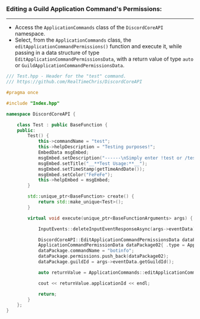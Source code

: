 
### **Editing a Guild Application Command's Permissions:**
---
- Access the `ApplicationCommands` class of the `DiscordCoreAPI` namespace.
- Select, from the `ApplicationCommands` class, the `editApplicationCommandPermissions()` function and execute it, while passing in a data structure of type `EditApplicationCommandPermissionsData`, with a return value of type `auto` or `GuildApplicationCommandPermissionsData`.

```cpp
/// Test.hpp - Header for the "test" command.
/// https://github.com/RealTimeChris/DiscordCoreAPI

#pragma once

#include "Index.hpp"

namespace DiscordCoreAPI {

	class Test : public BaseFunction {
	public:
		Test() {
			this->commandName = "test";
			this->helpDescription = "Testing purposes!";
			EmbedData msgEmbed;
			msgEmbed.setDescription("------\nSimply enter !test or /test!\n------");
			msgEmbed.setTitle("__**Test Usage:**__");
			msgEmbed.setTimeStamp(getTimeAndDate());
			msgEmbed.setColor("FeFeFe");
			this->helpEmbed = msgEmbed;
		}

		std::unique_ptr<BaseFunction> create() {
			return std::make_unique<Test>();
		}

		virtual void execute(unique_ptr<BaseFunctionArguments> args) {

			InputEvents::deleteInputEventResponseAsync(args->eventData).get();

			DiscordCoreAPI::EditApplicationCommandPermissionsData dataPackage;
			ApplicationCommandPermissionData dataPackage02{ .type = ApplicationCommandPermissionType::User,.permission = true, .id = "859853159115259905" };
			dataPackage.commandName = "botinfo";
			dataPackage.permissions.push_back(dataPackage02);
			dataPackage.guildId = args->eventData.getGuildId();

			auto returnValue = ApplicationCommands::editApplicationCommandPermissions(dataPackage);

			cout << returnValue.applicationId << endl;

			return;
		}
	};
}
```
